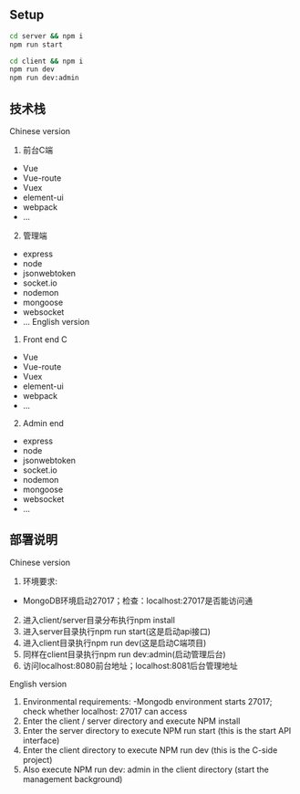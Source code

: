 
## Setup
```bash
cd server && npm i
npm run start

cd client && npm i
npm run dev
npm run dev:admin
```


## 技术栈
Chinese version
1. 前台C端
  - Vue
  - Vue-route
  - Vuex
  - element-ui
  - webpack
  - ...
2. 管理端
  - express
  - node
  - jsonwebtoken
  - socket.io
  - nodemon
  - mongoose
  - websocket
  - ...
English version
1. Front end C
  - Vue
  - Vue-route
  - Vuex
  - element-ui
  - webpack
  - ...

  2. Admin end
  - express
  - node
  - jsonwebtoken
  - socket.io
  - nodemon
  - mongoose
  - websocket
  - ...
## 部署说明
Chinese version
1. 环境要求: 
  - MongoDB环境启动27017；检查：localhost:27017是否能访问通
2. 进入client/server目录分布执行npm install
3. 进入server目录执行npm run start(这是启动api接口)
4. 进入client目录执行npm run dev(这是启动C端项目)
5. 同样在client目录执行npm run dev:admin(启动管理后台)
6. 访问localhost:8080前台地址；localhost:8081后台管理地址

English version
1. Environmental requirements:
-Mongodb environment starts 27017; check whether localhost: 27017 can access 
2. Enter the client / server directory and execute NPM install
3. Enter the server directory to execute NPM run start (this is the start API interface)
4. Enter the client directory to execute NPM run dev (this is the C-side project)
5. Also execute NPM run dev: admin in the client directory (start the management background)